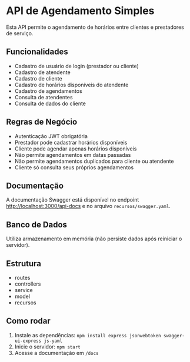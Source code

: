 # API de Agendamento Simples

Esta API permite o agendamento de horários entre clientes e prestadores de serviço.

## Funcionalidades
- Cadastro de usuário de login (prestador ou cliente)
- Cadastro de atendente
- Cadastro de cliente
- Cadastro de horários disponíveis do atendente
- Cadastro de agendamentos
- Consulta de atendentes
- Consulta de dados do cliente

## Regras de Negócio
- Autenticação JWT obrigatória
- Prestador pode cadastrar horários disponíveis
- Cliente pode agendar apenas horários disponíveis
- Não permite agendamentos em datas passadas
- Não permite agendamentos duplicados para cliente ou atendente
- Cliente só consulta seus próprios agendamentos

## Documentação
A documentação Swagger está disponível no endpoint [http://localhost:3000/api-docs](http://localhost:3000/docs) e no arquivo `recursos/swagger.yaml`.

## Banco de Dados
Utiliza armazenamento em memória (não persiste dados após reiniciar o servidor).

## Estrutura
- routes
- controllers
- service
- model
- recursos

## Como rodar
1. Instale as dependências: `npm install express jsonwebtoken swagger-ui-express js-yaml`
2. Inicie o servidor: `npm start`
3. Acesse a documentação em `/docs`
